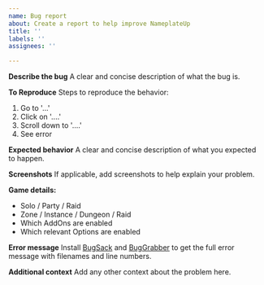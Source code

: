 ```yaml
---
name: Bug report
about: Create a report to help improve NameplateUp
title: ''
labels: ''
assignees: ''

---
```


**Describe the bug**
A clear and concise description of what the bug is.

**To Reproduce**
Steps to reproduce the behavior:
1. Go to '...'
2. Click on '....'
3. Scroll down to '....'
4. See error

**Expected behavior**
A clear and concise description of what you expected to happen.

**Screenshots**
If applicable, add screenshots to help explain your problem.

**Game details:**
 - Solo / Party / Raid
 - Zone / Instance / Dungeon / Raid
 - Which AddOns are enabled
 - Which relevant Options are enabled

**Error message**
Install [BugSack](https://www.curseforge.com/wow/addons/bugsack) and [BugGrabber](https://www.curseforge.com/wow/addons/bug-grabber) to get the full error message with filenames and line numbers.

**Additional context**
Add any other context about the problem here.
